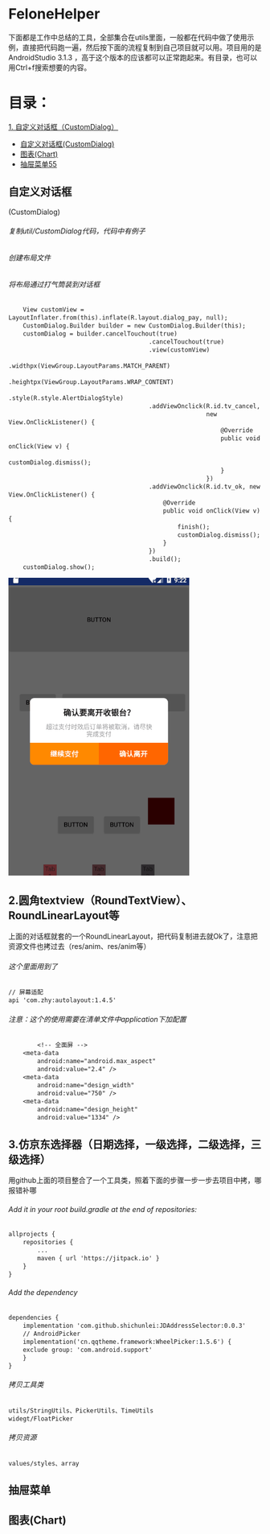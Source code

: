 # FeloneHelper
下面都是工作中总结的工具，全部集合在utils里面，一般都在代码中做了使用示例，直接把代码跑一遍，然后按下面的流程复制到自己项目就可以用。项目用的是AndroidStudio 3.1.3 ，高于这个版本的应该都可以正常跑起来。有目录，也可以用Ctrl+f搜索想要的内容。
# 目录：

[1. 自定义对话框（CustomDialog）](##1.自定义对话框（CustomDialog）) 

- [自定义对话框(CustomDialog)](#自定义对话框)
- [图表(Chart)](#图表(Chart)) 
- [抽屉菜单55](#抽屉菜单) 

## 自定义对话框
(CustomDialog) 



###### 复制util/CustomDialog代码，代码中有例子
###### 创建布局文件
###### 将布局通过打气筒装到对话框
		View customView = LayoutInflater.from(this).inflate(R.layout.dialog_pay, null);
        CustomDialog.Builder builder = new CustomDialog.Builder(this);
        customDialog = builder.cancelTouchout(true)
                                           .cancelTouchout(true)
                                           .view(customView)
                                           .widthpx(ViewGroup.LayoutParams.MATCH_PARENT)
                                           .heightpx(ViewGroup.LayoutParams.WRAP_CONTENT)
                                           .style(R.style.AlertDialogStyle)
                                           .addViewOnclick(R.id.tv_cancel,
                                                           new View.OnClickListener() {
                                                               @Override
                                                               public void onClick(View v) {
                                                                   customDialog.dismiss();
                                                               }
                                                           })
                                           .addViewOnclick(R.id.tv_ok, new View.OnClickListener() {
                                               @Override
                                               public void onClick(View v) {
                                                   finish();
                                                   customDialog.dismiss();
                                               }
                                           })
                                           .build();
        customDialog.show();	
![github](https://github.com/BitToNet/FeloneHelper/raw/master/img/customdialog.png)

## 2.圆角textview（RoundTextView）、RoundLinearLayout等

上面的对话框就套的一个RoundLinearLayout，把代码复制进去就Ok了，注意把资源文件也拷过去（res/anim、res/anim等）
	
###### 这个里面用到了
	// 屏幕适配
	api 'com.zhy:autolayout:1.4.5'
###### 注意：这个的使用需要在清单文件中application下加配置
	        <!-- 全面屏 -->
        <meta-data
            android:name="android.max_aspect"
            android:value="2.4" />
        <meta-data
            android:name="design_width"
            android:value="750" />
        <meta-data
            android:name="design_height"
            android:value="1334" />
	
## 3.仿京东选择器（日期选择，一级选择，二级选择，三级选择）

用github上面的项目整合了一个工具类，照着下面的步骤一步一步去项目中拷，哪报错补哪
###### Add it in your root build.gradle at the end of repositories:
	allprojects {
		repositories {
			...
			maven { url 'https://jitpack.io' }
		}
	}
###### Add the dependency
	dependencies {
    	implementation 'com.github.shichunlei:JDAddressSelector:0.0.3'
		// AndroidPicker
    	implementation('cn.qqtheme.framework:WheelPicker:1.5.6') {
        exclude group: 'com.android.support'
    	}
	}
###### 拷贝工具类
	utils/StringUtils、PickerUtils、TimeUtils
	widegt/FloatPicker

###### 拷贝资源
	values/styles、array



## 抽屉菜单 

## 图表(Chart) 
